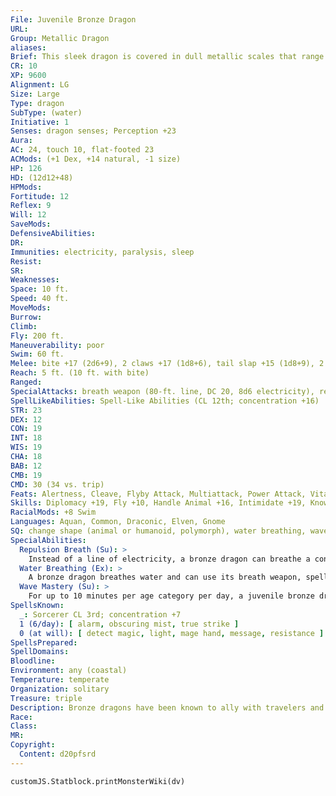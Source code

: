 ```yaml
---
File: Juvenile Bronze Dragon
URL: 
Group: Metallic Dragon
aliases: 
Brief: This sleek dragon is covered in dull metallic scales that range in color from shining bronze to mottled blue.
CR: 10
XP: 9600
Alignment: LG
Size: Large
Type: dragon
SubType: (water)
Initiative: 1
Senses: dragon senses; Perception +23
Aura: 
AC: 24, touch 10, flat-footed 23
ACMods: (+1 Dex, +14 natural, -1 size)
HP: 126
HD: (12d12+48)
HPMods: 
Fortitude: 12
Reflex: 9
Will: 12
SaveMods: 
DefensiveAbilities: 
DR: 
Immunities: electricity, paralysis, sleep
Resist: 
SR: 
Weaknesses: 
Space: 10 ft.
Speed: 40 ft.
MoveMods: 
Burrow: 
Climb: 
Fly: 200 ft.
Maneuverability: poor
Swim: 60 ft.
Melee: bite +17 (2d6+9), 2 claws +17 (1d8+6), tail slap +15 (1d8+9), 2 wings +15 (1d6+3)
Reach: 5 ft. (10 ft. with bite)
Ranged: 
SpecialAttacks: breath weapon (80-ft. line, DC 20, 8d6 electricity), repulsion breath
SpellLikeAbilities: Spell-Like Abilities (CL 12th; concentration +16)  At will- create food and water, speak with animals
STR: 23
DEX: 12
CON: 19
INT: 18
WIS: 19
CHA: 18
BAB: 12
CMB: 19
CMD: 30 (34 vs. trip)
Feats: Alertness, Cleave, Flyby Attack, Multiattack, Power Attack, Vital Strike
Skills: Diplomacy +19, Fly +10, Handle Animal +16, Intimidate +19, Knowledge (arcana) +19, Perception +23, Sense Motive +23, Spellcraft +19, Stealth +12, Swim +29
RacialMods: +8 Swim
Languages: Aquan, Common, Draconic, Elven, Gnome
SQ: change shape (animal or humanoid, polymorph), water breathing, wave mastery (40 min)
SpecialAbilities:
  Repulsion Breath (Su): >
    Instead of a line of electricity, a bronze dragon can breathe a cone of repulsion gas. Targets must make a Will save or be compelled to do nothing but move away from the dragon for 1d6 rounds plus 1 round per age category. This is a mind-affecting compulsion effect.
  Water Breathing (Ex): >
    A bronze dragon breathes water and can use its breath weapon, spells, and abilities underwater.
  Wave Mastery (Su): >
    For up to 10 minutes per age category per day, a juvenile bronze dragon, along with creatures or vessels within 50 feet, can move at twice its normal speed in water.
SpellsKnown:
  _: Sorcerer CL 3rd; concentration +7
  1 (6/day): [ alarm, obscuring mist, true strike ]
  0 (at will): [ detect magic, light, mage hand, message, resistance ]
SpellsPrepared: 
SpellDomains: 
Bloodline: 
Environment: any (coastal)
Temperature: temperate
Organization: solitary
Treasure: triple
Description: Bronze dragons have been known to ally with travelers and adventurers if the cause and reward is right and just.
Race: 
Class: 
MR: 
Copyright:
  Content: d20pfsrd
---
```

```dataviewjs
customJS.Statblock.printMonsterWiki(dv)
```
